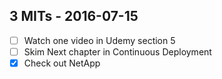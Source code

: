 ## 3 MITs - 2016-07-15

- [ ] Watch one video in Udemy section 5
- [ ] Skim Next chapter in Continuous Deployment
- [x] Check out NetApp
